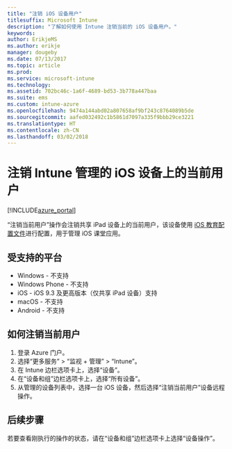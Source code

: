 ```yaml
---
title: "注销 iOS 设备用户"
titlesuffix: Microsoft Intune
description: "了解如何使用 Intune 注销当前的 iOS 设备用户。"
keywords: 
author: ErikjeMS
ms.author: erikje
manager: dougeby
ms.date: 07/13/2017
ms.topic: article
ms.prod: 
ms.service: microsoft-intune
ms.technology: 
ms.assetid: 702bc46c-1a6f-4689-bd53-3b778a447baa
ms.suite: ems
ms.custom: intune-azure
ms.openlocfilehash: 9474a144abd02a807658af9bf243c8764089b5de
ms.sourcegitcommit: aafed032492c1b5861d7097a335f9bbb29ce3221
ms.translationtype: HT
ms.contentlocale: zh-CN
ms.lasthandoff: 03/02/2018
---
```

# <a name="logout-the-current-user-on-intune-managed-ios-devices"></a>注销 Intune 管理的 iOS 设备上的当前用户


[!INCLUDE[azure_portal](./includes/azure_portal.md)]


“注销当前用户”操作会注销共享 iPad 设备上的当前用户，该设备使用 [iOS 教育配置文件](education-settings-configure-ios.md)进行配置，用于管理 iOS 课堂应用。 

## <a name="supported-platforms"></a>受支持的平台

- Windows - 不支持
- Windows Phone - 不支持
- iOS - iOS 9.3 及更高版本（仅共享 iPad 设备）支持
- macOS - 不支持
- Android - 不支持

## <a name="how-to-logout-the-current-user"></a>如何注销当前用户

1.  登录 Azure 门户。
2.  选择“更多服务” > “监视 + 管理” > “Intune”。
3.  在 Intune 边栏选项卡上，选择“设备”。
4.  在“设备和组”边栏选项卡上，选择“所有设备”。
5.  从管理的设备列表中，选择一台 iOS 设备，然后选择“注销当前用户”设备远程操作。

## <a name="next-steps"></a>后续步骤

若要查看刚执行的操作的状态，请在“设备和组”边栏选项卡上选择“设备操作”。
